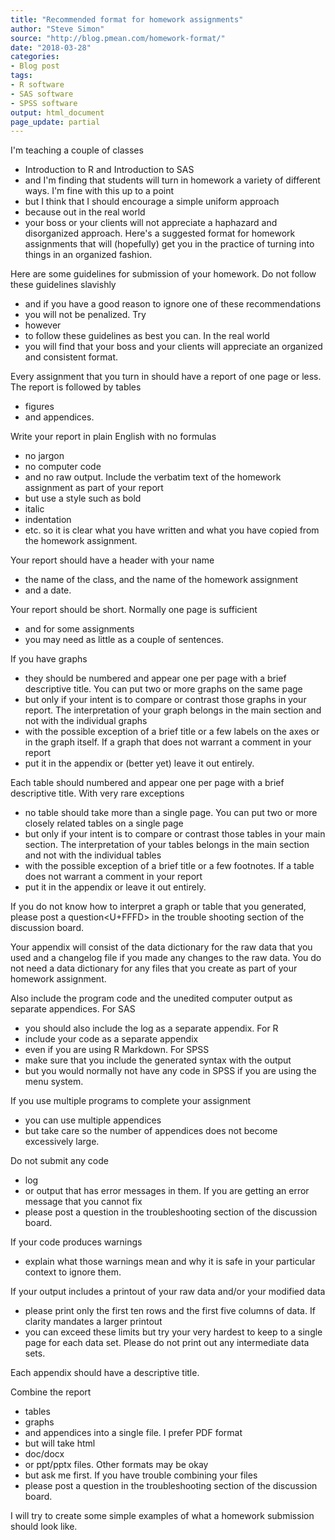 ```yaml
---
title: "Recommended format for homework assignments"
author: "Steve Simon"
source: "http://blog.pmean.com/homework-format/"
date: "2018-03-28"
categories:
- Blog post
tags:
- R software
- SAS software
- SPSS software
output: html_document
page_update: partial
---
```


I'm teaching a couple of classes
- Introduction to R and Introduction to
SAS
- and I'm finding that students will turn in homework a variety of
different ways. I'm fine with this up to a point
- but I think that I
should encourage a simple uniform approach
- because out in the real
world
- your boss or your clients will not appreciate a haphazard and
disorganized approach. Here's a suggested format for homework
assignments that will (hopefully) get you in the practice of turning
into things in an organized fashion.

<!---More--->

Here are some guidelines for submission of your homework. Do not follow
these guidelines slavishly
- and if you have a good reason to ignore one
of these recommendations
- you will not be penalized. Try
- however
- to
follow these guidelines as best you can. In the real world
- you will
find that your boss and your clients will appreciate an organized and
consistent format.

Every assignment that you turn in should have a report of one page or
less. The report is followed by tables
- figures
- and appendices.

Write your report in plain English with no formulas
- no jargon
- no
computer code
- and no raw output. Include the verbatim text of the
homework assignment as part of your report
- but use a style such as
bold
- italic
- indentation
- etc. so it is clear what you have written and
what you have copied from the homework assignment.

Your report should have a header with your name
- the name of the class,
and the name of the homework assignment
- and a date.

Your report should be short. Normally one page is sufficient
- and for
some assignments
- you may need as little as a couple of sentences.

If you have graphs
- they should be numbered and appear one per page with
a brief descriptive title. You can put two or more graphs on the same
page
- but only if your intent is to compare or contrast those graphs in
your report. The interpretation of your graph belongs in the main
section and not with the individual graphs
- with the possible exception
of a brief title or a few labels on the axes or in the graph itself. If
a graph that does not warrant a comment in your report
- put it in the
appendix or (better yet) leave it out entirely.

Each table should numbered and appear one per page with a brief
descriptive title. With very rare exceptions
- no table should take more
than a single page. You can put two or more closely related tables on a
single page
- but only if your intent is to compare or contrast those
tables in your main section. The interpretation of your tables belongs
in the main section and not with the individual tables
- with the
possible exception of a brief title or a few footnotes. If a table does
not warrant a comment in your report
- put it in the appendix or leave it
out entirely.

If you do not know how to interpret a graph or table that you generated,
please post a question<U+FFFD> in the trouble shooting section of the
discussion board.

Your appendix will consist of the data dictionary for the raw data that
you used and a changelog file if you made any changes to the raw data.
You do not need a data dictionary for any files that you create as part
of your homework assignment.

Also include the program code and the unedited computer output as
separate appendices. For SAS
- you should also include the log as a
separate appendix. For R
- include your code as a separate appendix
- even
if you are using R Markdown. For SPSS
- make sure that you include the
generated syntax with the output
- but you would normally not have any
code in SPSS if you are using the menu system.

If you use multiple programs to complete your assignment
- you can use
multiple appendices
- but take care so the number of appendices does not
become excessively large.

Do not submit any code
- log
- or output that has error messages in them.
If you are getting an error message that you cannot fix
- please post a
question in the troubleshooting section of the discussion board.

If your code produces warnings
- explain what those warnings mean and why
it is safe in your particular context to ignore them.

If your output includes a printout of your raw data and/or your modified
data
- please print only the first ten rows and the first five columns of
data. If clarity mandates a larger printout
- you can exceed these limits
but try your very hardest to keep to a single page for each data set.
Please do not print out any intermediate data sets.

Each appendix should have a descriptive title.

Combine the report
- tables
- graphs
- and appendices into a single file. I
prefer PDF format
- but will take html
- doc/docx
- or ppt/pptx files.
Other formats may be okay
- but ask me first. If you have trouble
combining your files
- please post a question in the troubleshooting
section of the discussion board.

I will try to create some simple examples of what a homework submission
should look like.


